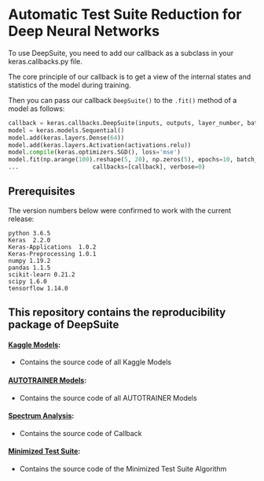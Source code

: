 # Automatic Test Suite Reduction for Deep Neural Networks

To use DeepSuite, you need to add our callback as a subclass in your keras.callbacks.py file.

The core principle of our callback is to get a view of the internal states and statistics of the model during training.

Then you can pass our callback `DeepSuite()` to the `.fit()` method of a model as follows:

```python
callback = keras.callbacks.DeepSuite(inputs, outputs, layer_number, batch_size, startTime)
model = keras.models.Sequential()
model.add(keras.layers.Dense(64))
model.add(keras.layers.Activation(activations.relu))
model.compile(keras.optimizers.SGD(), loss='mse')
model.fit(np.arange(100).reshape(5, 20), np.zeros(5), epochs=10, batch_size=1, 
...                     callbacks=[callback], verbose=0)
```

## Prerequisites

The version numbers below were confirmed to work with the current release:

    python 3.6.5
    Keras  2.2.0
    Keras-Applications  1.0.2
    Keras-Preprocessing 1.0.1  
    numpy 1.19.2
    pandas 1.1.5
    scikit-learn 0.21.2
    scipy 1.6.0
    tensorflow 1.14.0

    
## This repository contains the reproducibility package of DeepSuite
#### [Kaggle Models](https://github.com/ICSE2024paper/Test-Suite/tree/main/Kaggle%20Model): 
* Contains the source code of all Kaggle Models
#### [AUTOTRAINER Models]():
* Contains the source code of all AUTOTRAINER Models
#### [Spectrum Analysis]():
* Contains the source code of Callback
#### [Minimized Test Suite]():
* Contains the source code of the Minimized Test Suite Algorithm 






